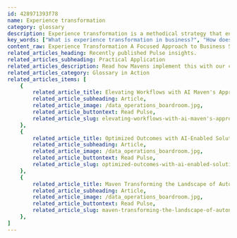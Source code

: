 ```yaml
---
id: 428971393f78
name: Experience transformation
category: glossary
description: Experience transformation is a methodical strategy that enhances business success by improving the customer and employee journey, fostering adaptability, loyalty, and efficiency for sustained profitability and productivity.
key_words: ["What is experience transformation in business?", "How does experience transformation enhance customer satisfaction?", "Why is experience transformation important for customer retention?", "How can experience transformation improve employee engagement?", "What are the benefits of implementing experience transformation?", "How does experience transformation contribute to a company's profitability?", "What role does experience transformation play in adapting to market changes?", "How can experience transformation foster a positive service culture?", "In what ways does experience transformation impact business resilience?", "What are the long-term effects of experience transformation on client relationships?"]
content_raw: Experience Transformation A Focused Approach to Business Success Experience transformation, often referred to as customer experience (CX) or employee experience (EX) transformation, is the progressive approach to augmenting clients' interactions with your company. It involves refining sales and service procedures to ensure they are uncomplicated, streamlined, and seamless from the perspective of the customer. The implementation of experience transformation offers an array of business benefits, leading to enhanced performance. A well-orchestrated and designed experience transformation plan can instill a positive service culture within an organization. This culture does not only captivate and delight customers but also fuels the company's overall performance. Adaptability is another benefit of investing in experience transformation. By transforming the customer experience, an organization is better-equipped to nimbly respond to a perpetually shifting competitive landscape, fluctuating market demands, and evolving consumer preferences. This agility fosters business resilience and longevity. Experience transformation plays a pivotal role in customer retention and loyalty. The provision of an enriched and successful customer experience can generate heightened customer satisfaction. This increment in satisfaction fosters loyalty and promotes retention, ultimately leading to amplified revenue and profitability, contributing to the financial health of the company. Furthermore, establishing a successful employee experience via experience transformation can lead to the formation of more efficient, effective, and unified teams. These teams are the backbone of a holistic customer experience, instrumental at every juncture of the customer's journey. Thus, investing in experience transformation paves the way for increased productivity and a robust company-client relationship. With Maven Technologies, harness the power of transformative experiences today and unlock unprecedented productivity and profitability. Experience the Maven difference.
related_articles_heading: Recently published Pulse insights.
related_articles_subheading: Practical Application
related_articles_description: Read how Mavens implement this with our clients.
related_articles_category: Glossary in Action
related_articles_items: [
	{
		related_article_title: Elevating Workflows with AI Maven's Approach,
		related_article_subheading: Article,
		related_article_image: /data_operations_boardroom.jpg,
		related_article_buttontext: Read Pulse,
		related_article_slug: elevating-workflows-with-ai-maven's-approach
	},
	{
		related_article_title: Optimized Outcomes with AI-Enabled Solutions,
		related_article_subheading: Article,
		related_article_image: /data_operations_boardroom.jpg,
		related_article_buttontext: Read Pulse,
		related_article_slug: optimized-outcomes-with-ai-enabled-solutions
	},
	{
		related_article_title: Maven Transforming the Landscape of Autonomous Vehicles,
		related_article_subheading: Article,
		related_article_image: /data_operations_boardroom.jpg,
		related_article_buttontext: Read Pulse,
		related_article_slug: maven-transforming-the-landscape-of-autonomous-vehicles
	},
]
---
```

